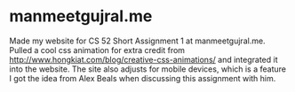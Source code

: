 # manmeetgujral.me

Made my website for CS 52 Short Assignment 1 at manmeetgujral.me.
Pulled a cool css animation for extra credit from http://www.hongkiat.com/blog/creative-css-animations/ and integrated
it into the website. The site also adjusts for mobile devices, which is a feature I got the idea from Alex Beals when discussing this assignment with him.
